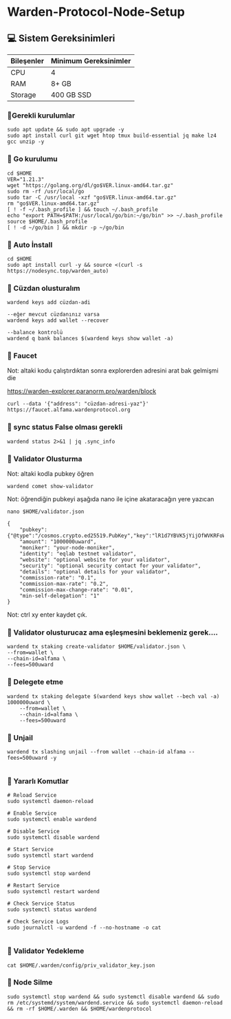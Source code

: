 # Warden-Protocol-Node-Setup

## 💻 Sistem Gereksinimleri
| Bileşenler | Minimum Gereksinimler | 
| ------------ | ------------ |
| CPU |	4|
| RAM	| 8+ GB |
| Storage	| 400 GB SSD |

### 🚧Gerekli kurulumlar
```
sudo apt update && sudo apt upgrade -y
sudo apt install curl git wget htop tmux build-essential jq make lz4 gcc unzip -y
```

### 🚧 Go kurulumu
```eğer kurulu değilse kurun
cd $HOME
VER="1.21.3"
wget "https://golang.org/dl/go$VER.linux-amd64.tar.gz"
sudo rm -rf /usr/local/go
sudo tar -C /usr/local -xzf "go$VER.linux-amd64.tar.gz"
rm "go$VER.linux-amd64.tar.gz"
[ ! -f ~/.bash_profile ] && touch ~/.bash_profile
echo "export PATH=$PATH:/usr/local/go/bin:~/go/bin" >> ~/.bash_profile
source $HOME/.bash_profile
[ ! -d ~/go/bin ] && mkdir -p ~/go/bin
```

### 🚧 Auto İnstall
```
cd $HOME
sudo apt install curl -y && source <(curl -s https://nodesync.top/warden_auto)
```

### 🚧 Cüzdan olusturalım
```
wardend keys add cüzdan-adi

--eğer mevcut cüzdanınız varsa
wardend keys add wallet --recover

--balance kontrolü
wardend q bank balances $(wardend keys show wallet -a)
```
### 🚧 Faucet
Not: altaki kodu çalıştırdıktan sonra explorerden adresini arat bak gelmişmi die

https://warden-explorer.paranorm.pro/warden/block
```
curl --data '{"address": "cüzdan-adresi-yaz"}' https://faucet.alfama.wardenprotocol.org
```
### 🚧 sync status False olması gerekli
```
wardend status 2>&1 | jq .sync_info
```

### 🚧 Validator Olusturma
Not: altaki kodla pubkey öğren
```
wardend comet show-validator
```
Not: öğrendiğin pubkeyi aşağıda nano ile içine akataracağın yere yazıcan
```
nano $HOME/validator.json
```
```
{    
    "pubkey": {"@type":"/cosmos.crypto.ed25519.PubKey","key":"lR1d7YBVK5jYijOfWVKRFoWCsS4dg3kagT7LB9GnG8I="},
    "amount": "1000000uward",
    "moniker": "your-node-moniker",
    "identity": "eqlab testnet validator",
    "website": "optional website for your validator",
    "security": "optional security contact for your validator",
    "details": "optional details for your validator",
    "commission-rate": "0.1",
    "commission-max-rate": "0.2",
    "commission-max-change-rate": "0.01",
    "min-self-delegation": "1"
}
```
Not: ctrl xy enter kaydet çık.
### 🚧  Validator olusturucaz ama eşleşmesini beklemeniz gerek....
```
wardend tx staking create-validator $HOME/validator.json \
--from=wallet \
--chain-id=alfama \
--fees=500uward
```
### 🚧 Delegete etme
```
wardend tx staking delegate $(wardend keys show wallet --bech val -a)  1000000uward \
    --from=wallet \
    --chain-id=alfama \
    --fees=500uward

```
### 🚧 Unjail
```
wardend tx slashing unjail --from wallet --chain-id alfama --fees=500uward -y


```
### 🚧 Yararlı Komutlar
```
# Reload Service
sudo systemctl daemon-reload

# Enable Service
sudo systemctl enable wardend

# Disable Service
sudo systemctl disable wardend

# Start Service
sudo systemctl start wardend

# Stop Service
sudo systemctl stop wardend

# Restart Service
sudo systemctl restart wardend

# Check Service Status
sudo systemctl status wardend

# Check Service Logs
sudo journalctl -u wardend -f --no-hostname -o cat


```
### 🚧 Validator Yedekleme
```
cat $HOME/.warden/config/priv_validator_key.json

```
### 🚧 Node Silme
```
sudo systemctl stop wardend && sudo systemctl disable wardend && sudo rm /etc/systemd/system/wardend.service && sudo systemctl daemon-reload && rm -rf $HOME/.warden && $HOME/wardenprotocol
